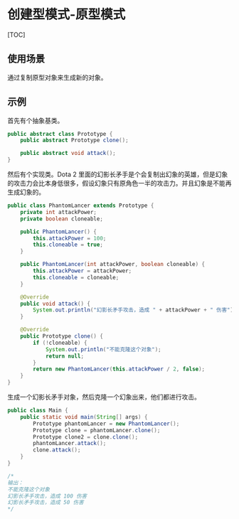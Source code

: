 # 创建型模式-原型模式

[TOC]

## 使用场景

通过复制原型对象来生成新的对象。

## 示例

首先有个抽象基类。

```java
public abstract class Prototype {
    public abstract Prototype clone();

    public abstract void attack();
}
```

然后有个实现类。Dota 2 里面的幻影长矛手是个会复制出幻象的英雄，但是幻象的攻击力会比本身低很多，假设幻象只有原角色一半的攻击力。并且幻象是不能再生成幻象的。

```java
public class PhantomLancer extends Prototype {
    private int attackPower;
    private boolean cloneable;

    public PhantomLancer() {
        this.attackPower = 100;
        this.cloneable = true;
    }

    public PhantomLancer(int attackPower, boolean cloneable) {
        this.attackPower = attackPower;
        this.cloneable = cloneable;
    }

    @Override
    public void attack() {
        System.out.println("幻影长矛手攻击，造成 " + attackPower + " 伤害");
    }

    @Override
    public Prototype clone() {
        if (!cloneable) {
            System.out.println("不能克隆这个对象");
            return null;
        }
        return new PhantomLancer(this.attackPower / 2, false);
    }
}
```

生成一个幻影长矛手对象，然后克隆一个幻象出来，他们都进行攻击。

```java
public class Main {
    public static void main(String[] args) {
        Prototype phantomLancer = new PhantomLancer();
        Prototype clone = phantomLancer.clone();
        Prototype clone2 = clone.clone();
        phantomLancer.attack();
        clone.attack();
    }
}

/*
输出：
不能克隆这个对象
幻影长矛手攻击，造成 100 伤害
幻影长矛手攻击，造成 50 伤害
*/
```